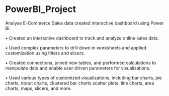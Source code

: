 # PowerBI_Project
Analyse E-Commerce Sales data created interactive dashboard using Power BI.  

•     Created an interactive dashboard to track and analyze online sales data. 

•     Used complex parameters to drill down in worksheets and applied customization using filters and slicers. 

•     Created connections, joined new tables, and performed calculations to manipulate data and enable user-driven parameters for visualizations. 

•     Used various types of customized visualizations, including bar charts, pie charts, donut charts, clustered bar charts scatter plots, line charts, area charts, maps, slicers, and more. 
